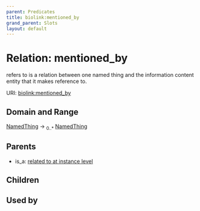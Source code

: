 ```yaml
---
parent: Predicates
title: biolink:mentioned_by
grand_parent: Slots
layout: default
---
```


# Relation: mentioned_by


refers to is a relation between one named thing and the information content entity that it makes reference to.

URI: [biolink:mentioned_by](https://w3id.org/biolink/vocab/mentioned_by)

## Domain and Range

[NamedThing](NamedThing.md) ->  <sub>0..\*</sub> [NamedThing](NamedThing.md)

## Parents

 *  is_a: [related to at instance level](related_to_at_instance_level.md)

## Children


## Used by

